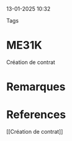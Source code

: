 13-01-2025 10:32

Tags 

# ME31K

Création de contrat
# Remarques


# References
[[Création de contrat]]